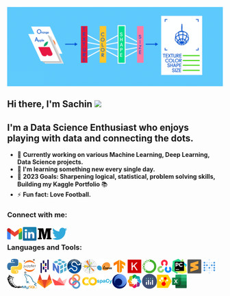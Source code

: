 <img align="center" alt="Cover" width="850px" src="https://github.com/iamsachinbagale/iamsachinbagale/blob/main/assets/cover.gif"/>

## Hi there, I'm Sachin <img src="https://raw.githubusercontent.com/iamsachinbagale/iamsachinbagale/blob/main/assets/Hello.gif" width="25"/>

## I'm a Data Science Enthusiast who enjoys playing with data and connecting the dots.
- 🔭 <b> Currently working on various Machine Learning, Deep Learning, Data Science projects. </b>
- 🌱 <b> I'm learning something new every single day. </b>
- 🥅 <b> 2023 Goals: Sharpening logical, statistical, problem solving skills, Building my Kaggle Portfolio </b>📚
- ⚡ <b> Fun fact: Love Football. </b>


### Connect with me:

[<img align="left" alt="codeSTACKr.com" width="35px" src="https://github.com/iamsachinbagale/iamsachinbagale/blob/main/assets/gmail.png"/>][gmail]
[<img align="left" alt="codeSTACKr | LinkedIn" width="35px" src="https://github.com/iamsachinbagale/iamsachinbagale/blob/main/assets/linkedin.png"/>][linkedin]
[<img align="left" alt="codeSTACKr | Twitter" width="35px" src="https://github.com/iamsachinbagale/iamsachinbagale/blob/main/assets/medium.png"/>][medium]
[<img align="left" alt="codeSTACKr | Twitter" width="35px" src="https://github.com/iamsachinbagale/iamsachinbagale/blob/main/assets/twitter.png"/>][twitter]

<br />

### Languages and Tools:

[<img align="left" alt="Python" width="35px" src="https://github.com/iamsachinbagale/iamsachinbagale/blob/main/assets/python.png"/>][python]

[<img align="left" alt="Jupyter Notebook" width="35px" src="https://github.com/iamsachinbagale/iamsachinbagale/blob/main/assets/jupyter_notebook.png"/>][jupyter_notebook]

[<img align="left" alt="Pandas" width="35px" src="https://github.com/iamsachinbagale/iamsachinbagale/blob/main/assets/pandas.png"/>][pandas]

[<img align="left" alt="NumPy" width="35px" src="https://github.com/iamsachinbagale/iamsachinbagale/blob/main/assets/numpy1.png"/>][numpy]

[<img align="left" alt="SciPy" width="35px" src="https://github.com/iamsachinbagale/iamsachinbagale/blob/main/assets/scipy.png"/>][scipy]

[<img align="left" alt="Matplotlib" width="35px" src="https://github.com/iamsachinbagale/iamsachinbagale/blob/main/assets/matplotlib.png"/>][matplotlib]

[<img align="left" alt="Scikit Learn" width="35px" src="https://github.com/iamsachinbagale/iamsachinbagale/blob/main/assets/scikit_learn.png"/>][scikit-learn]

[<img align="left" alt="Tensorflow" width="35px" src="https://github.com/iamsachinbagale/iamsachinbagale/blob/main/assets/tensorflow.png"/>][tensorflow]

[<img align="left" alt="Keras" width="35px" src="https://github.com/iamsachinbagale/iamsachinbagale/blob/main/assets/keras.png"/>][keras]

[<img align="left" alt="Anaconda" width="35px" src="https://github.com/iamsachinbagale/iamsachinbagale/blob/main/assets/anaconda.png"/>][anaconda]

[<img align="left" alt="Open CV" width="35px" src="https://github.com/iamsachinbagale/iamsachinbagale/blob/main/assets/open_cv.png"/>][open-cv]

[<img align="left" alt="PyCharm" width="35px" src="https://github.com/iamsachinbagale/iamsachinbagale/blob/main/assets/pycharm.png"/>][pycharm]

[<img align="left" alt="Sublime Text" width="35px" src="https://github.com/iamsachinbagale/iamsachinbagale/blob/main/assets/sublime_text.png"/>][sublime_text]

[<img align="left" alt="Metabase" width="35px" src="https://github.com/iamsachinbagale/iamsachinbagale/blob/main/assets/metabase.png"/>][metabase]

[<img align="left" alt="Flask" width="35px" src="https://github.com/iamsachinbagale/iamsachinbagale/blob/main/assets/flask1.png"/>][flask]

[<img align="left" alt="MySQL" width="35px" src="https://github.com/iamsachinbagale/iamsachinbagale/blob/main/assets/mysql.png"/>][mysql]

[<img align="left" alt="GitLab" width="35px" src="https://github.com/iamsachinbagale/iamsachinbagale/blob/main/assets/gitlab.png"/>][gitlab]

[<img align="left" alt="Streamlit" width="35px" src="https://github.com/iamsachinbagale/iamsachinbagale/blob/main/assets/streamlit.png"/>][streamlit]

[<img align="left" alt="Binder" width="35px" src="https://github.com/iamsachinbagale/iamsachinbagale/blob/main/assets/binder.png"/>][binder]

[<img align="left" alt="Colab" width="35px" src="https://github.com/iamsachinbagale/iamsachinbagale/blob/main/assets/colab.png"/>][colab]

[<img align="left" alt="Spacy" width="35px" src="https://github.com/iamsachinbagale/iamsachinbagale/blob/main/assets/spacy.png"/>][spacy]

[<img align="left" alt="Gensim" width="35px" src="https://github.com/iamsachinbagale/iamsachinbagale/blob/main/assets/gensim2.png"/>][gensim]

[<img align="left" alt="Bokeh" width="35px" src="https://github.com/iamsachinbagale/iamsachinbagale/blob/main/assets/bokeh.png"/>][bokeh]

[<img align="left" alt="Plotly" width="35px" src="https://github.com/iamsachinbagale/iamsachinbagale/blob/main/assets/plotly.png"/>][plotly]

[<img align="left" alt="CatBoost" width="35px" src="https://github.com/iamsachinbagale/iamsachinbagale/blob/main/assets/catboost.png"/>][catboost]

[<img align="left" alt="Excel" width="35px" src="https://github.com/iamsachinbagale/iamsachinbagale/blob/main/assets/excel.png"/>][excel]

<br />
<br />

[gmail]: https://mail.google.com/mail/?view=cm&fs=1&tf=1&to=sachinworld1234@gmail.com
[linkedin]: https://www.linkedin.com/in/sachinbagale/
[medium]: https://medium.com/@sachinworld1234
[twitter]: https://twitter.com/Sachin_bagale27/
[kaggle]: https://www.kaggle.com/sachinbagale

[python]: https://www.python.org/
[jupyter_notebook]: https://jupyter.org/
[pandas]: https://pandas.pydata.org/
[numpy]: https://numpy.org/
[scipy]: https://www.scipy.org/
[matplotlib]: https://matplotlib.org/
[scikit-learn]: https://scikit-learn.org/stable/
[tensorflow]: https://www.tensorflow.org/
[keras]: https://keras.io/
[anaconda]: https://www.anaconda.com/
[open-cv]: https://opencv.org/
[pycharm]: https://www.jetbrains.com/pycharm/
[sublime_text]: https://www.sublimetext.com/
[metabase]: https://www.metabase.com/
[flask]: https://flask.palletsprojects.com/en/1.1.x/
[mysql]: https://www.mysql.com/
[gitlab]: http://gitlab.com/
[streamlit]: https://www.streamlit.io/
[binder]: https://mybinder.org/
[colab]: https://colab.research.google.com/
[spacy]: https://spacy.io/
[gensim]: https://radimrehurek.com/gensim/
[bokeh]: https://bokeh.org/
[plotly]: https://plotly.com/python/
[catboost]: https://catboost.ai/
[excel]: https://www.microsoft.com/en-in/microsoft-365/excel
